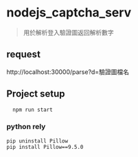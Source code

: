 # nodejs_captcha_serv
> 用於解析登入驗證圖返回解析數字

## request
http://localhost:30000/parse?d=驗證圖檔名


## Project setup
```
  npm run start
```

### python rely 
```
pip uninstall Pillow
pip install Pillow==9.5.0

```


